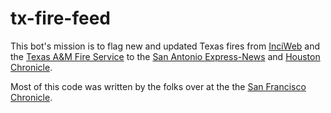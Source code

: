 # tx-fire-feed
This bot's mission is to flag new and updated Texas fires from [InciWeb](https://inciweb.nwcg.gov/) and the [Texas A&M Fire Service](https://tfsweb.tamu.edu/) to the [San Antonio Express-News](https://www.expressnews.com/) and [Houston Chronicle](https://www.houstonchronicle.com/).

Most of this code was written by the folks over at the the [San Francisco Chronicle](sfchronicle.com/).